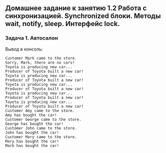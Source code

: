 ## Домашнее задание к занятию 1.2 Работа с синхронизацией. Synchronized блоки. Методы wait, notify, sleep. Интерфейс lock.

### Задача 1. Автосалон

Вывод в консоль:
```
Customer Mark came to the store.
Sorry, Mark, there are no cars!
Toyota is producing new car...
Producer of Toyota built a new car!
Toyota is producing new car...
Producer of Toyota built a new car!
Toyota is producing new car...
Producer of Toyota built a new car!
Toyota is producing new car...
Producer of Toyota built a new car!
Toyota is producing new car...
Producer of Toyota built a new car!
Customer Amy came to the store.
Amy has bought the car!
Customer George came to the store.
George has bought the car!
Customer John came to the store.
John has bought the car!
Customer Mary came to the store.
Mary has bought the car!
Mark has bought the car!
```